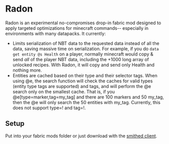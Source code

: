 # Radon
Radon is an experimental no-compromises drop-in fabric mod designed to apply targeted optimizations for minecraft commands-- especially in environments with many datapacks. It currently:
* Limits serialization of NBT data to the requested data instead of all the data, saving massive time on serialization. For example, if you do `data get entity @s Health` on a player, normally minecraft would copy & send *all* of the player NBT data, including the +1000 long array of unlocked recipes. With Radon, it will copy and send only Health and nothing more.
* Entities are cached based on their type and their selector tags. When using @e, the search function will check the caches for valid types (entity type tags are supported) and tags, and will perform the @e search only on the smallest cache. That is, if you @e[type=marker,tag=my_tag] and there are 100 markers and 50 my_tag, then the @e will only search the 50 entities with my_tag. Currently, this does not support type=! and tag=!.

## Setup

Put into your fabric mods folder or just download with the [smithed client](https://smithed.dev/).

